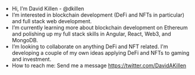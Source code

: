 - Hi, I’m David Killen - @dkillen
- I’m interested in blockchain development (DeFi and NFTs in particular) and full stack web development.
- I’m currently learning more about blockchain development on Ethereum and polishing up my full stack skills in Angular, React, Web3, and MongoDB.
- I’m looking to collaborate on anything DeFi and NFT related. I'm developing a couple of my own ideas applying DeFi and NFTs to gaming and investment.
- How to reach me: Send me a message https://twitter.com/DavidAKillen
